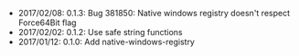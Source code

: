 - 2017/02/08: 0.1.3: Bug 381850: Native windows registry doesn't respect Force64Bit flag
- 2017/02/02: 0.1.2: Use safe string functions
- 2017/01/12: 0.1.0: Add native-windows-registry